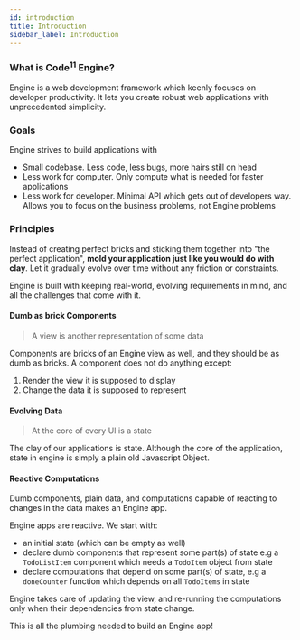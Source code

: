 ```yaml
---
id: introduction
title: Introduction
sidebar_label: Introduction
---
```


### What is Code<sup>11</sup> Engine?

Engine is a web development framework which keenly focuses on developer
productivity. It lets you create robust web applications with unprecedented
simplicity.

### Goals

Engine strives to build applications with

- Small codebase. Less code, less bugs, more hairs still on head
- Less work for computer. Only compute what is needed for faster applications
- Less work for developer. Minimal API which gets out of developers way. Allows
  you to focus on the business problems, not Engine problems

### Principles

Instead of creating perfect bricks and sticking them together into "the perfect
application", **mold your application just like you would do with clay**. Let it
gradually evolve over time without any friction or constraints.

Engine is built with keeping real-world, evolving requirements in mind, and all
the challenges that come with it.

#### Dumb as brick Components

> A view is another representation of some data

Components are bricks of an Engine view as well, and they should be as dumb as
bricks. A component does not do anything except:

1. Render the view it is supposed to display
2. Change the data it is supposed to represent

#### Evolving Data

> At the core of every UI is a state

The clay of our applications is state. Although the core of the application,
state in engine is simply a plain old Javascript Object.

#### Reactive Computations

Dumb components, plain data, and computations capable of reacting to changes in
the data makes an Engine app.


Engine apps are reactive. We start with:
- an initial state (which can be empty as well)
- declare dumb components that represent some part(s) of state e.g a
  `TodoListItem` component which needs a `TodoItem` object from state
- declare computations that depend on some part(s) of state, e.g a `doneCounter`
  function which depends on all `TodoItems` in state

Engine takes care of updating the view, and re-running the computations only
when their dependencies from state change.

This is all the plumbing needed to build an Engine app!
